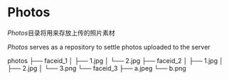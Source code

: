 # Photos

*Photos*目录将用来存放上传的照片素材

*Photos* serves as a repository to settle photos uploaded to the server

photos
    ├── faceid_1
    │   ├── 1.jpg
    │   └── 2.jpg
    ├── faceid_2
    │   ├── 1.jpg
    │   ├── 2.jpg
    │   └── 3.png
    └── faceid_3
        ├── a.jpeg
        └── b.png

